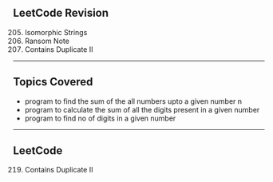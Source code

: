 ## LeetCode Revision

205. Isomorphic Strings
206. Ransom Note
207. Contains Duplicate II

---

## Topics Covered

- program to find the sum of the all numbers upto a given number n
- program to calculate the sum of all the digits present in a given number
- program to find no of digits in a given number

---

## LeetCode

219. Contains Duplicate II
